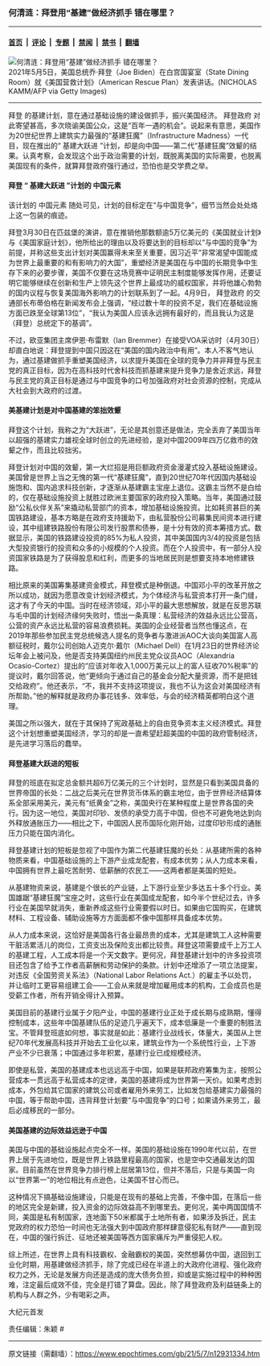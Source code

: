 ### 何清涟：拜登用“基建”做经济抓手 错在哪里？

---

#### [首页](../../../..?n12931334) &nbsp;|&nbsp; [评论](../../../../../epoch-comment?n12931334) &nbsp;|&nbsp; [专题](../../../../../epoch-special?n12931334) &nbsp;|&nbsp; [禁闻](../../../../../epoch-news?n12931334) &nbsp;|&nbsp; [禁书](../../../../../books?n12931334) &nbsp;|&nbsp; [翻墙](https://github.com/gfw-breaker/nogfw/blob/master/README.md?n12931334)


<div><img alt="何清涟：拜登用“基建”做经济抓手 错在哪里？" class="attachment-djy_600_400 size-djy_600_400 wp-post-image" src="https://i.epochtimes.com/assets/uploads/2021/05/id12926883-GettyImages-1232712140-600x400.jpg"/>
<div class="caption">
 2021年5月5日，美国总统乔‧拜登（Joe Biden）在白宫国宴室（State Dining Room）就《美国营救计划》（American Rescue Plan）发表讲话。(NICHOLAS KAMM/AFP via Getty Images)
</div></div><hr/><div class="post_content" id="artbody" itemprop="articleBody">
 <!-- article content begin -->
 <div class="main-inner">
  <ok href="https://www.epochtimes.com/gb/tag/%E6%8B%9C%E7%99%BB.html">
   拜登
  </ok>
  的基建计划，意在通过基础设施的建设做抓手，振兴美国经济。
  <ok href="https://www.epochtimes.com/gb/tag/%E6%8B%9C%E7%99%BB%E6%94%BF%E5%BA%9C.html">
   拜登政府
  </ok>
  对此寄望甚高，多次晓谕美国公众，这是“百年一遇的机会”。说起来有意思，美国作为20世纪世界上建筑实力最强的“基建狂魔”（Infrastructure Madness）一代目，现在推出的“
  <ok href="https://www.epochtimes.com/gb/tag/%E5%9F%BA%E5%BB%BA%E5%A4%A7%E8%B7%83%E8%BF%9B.html">
   基建大跃进
  </ok>
  ”计划，却是向中国——第二代“基建狂魔”效颦的结果。认真考察，会发现这个出于政治需要的计划，既脱离美国的实际需要，也脱离美国现有的条件，就算拜登政府强行通过，恐怕也是交学费之举。
 </div>
 <div class="main-inner">
  <div class="main-inner">
   <div class="main-inner">
    <div class="main-inner">
     <h4 style="text-align: left;">
      <strong>
       <ok href="https://www.epochtimes.com/gb/tag/%E6%8B%9C%E7%99%BB.html">
        拜登
       </ok>
       “
       <ok href="https://www.epochtimes.com/gb/tag/%E5%9F%BA%E5%BB%BA%E5%A4%A7%E8%B7%83%E8%BF%9B.html">
        基建大跃进
       </ok>
       ”计划的
       <ok href="https://www.epochtimes.com/gb/tag/%E4%B8%AD%E5%9B%BD%E5%85%83%E7%B4%A0.html">
        中国元素
       </ok>
      </strong>
     </h4>
     <p>
      该计划的
      <ok href="https://www.epochtimes.com/gb/tag/%E4%B8%AD%E5%9B%BD%E5%85%83%E7%B4%A0.html">
       中国元素
      </ok>
      随处可见，计划的目标定在“与中国竞争”，细节当然会处处烙上这一包装的痕迹。
     </p>
     <p>
      拜登3月30日在匹兹堡的演讲，意在推销他那数额逾5万亿美元的《美国就业计划》与《美国家庭计划》，他所给出的理由以及将要达到的目标却以“与中国的竞争”为前提，并称这些支出计划对美国赢得未来至关重要，因习近平“非常渴望中国能成为世界上最重要的和有影响力的大国”，重塑经济是美国在与中国的长期竞争中生存下来的必要步骤，美国不仅要在这场竞赛中证明民主制度能够发挥作用，还要证明它能够继续在创新和生产上领先这个世界上最成功的威权国家，并将他雄心勃勃的国内议程与恢复美国海外影响力的计划联系到了一起。4月9日，
      <ok href="https://www.epochtimes.com/gb/tag/%E6%8B%9C%E7%99%BB%E6%94%BF%E5%BA%9C.html">
       拜登政府
      </ok>
      的交通部长布蒂伯格在新闻发布会上强调，“经过数十年的投资不足，我们在基础设施方面已跌至全球第13位”，“我认为美国人应该永远拥有最好的，而且我认为这是（拜登）总统定下的基调”。
     </p>
     <p>
      不过，欧亚集团主席伊恩‧布雷默（Ian Bremmer）在接受VOA采访时（4月30日）却直白地说：拜登提到中国只因这在“美国的国内政治中有用”。本人不客气地认为，通过基建做抓手重塑美国经济，以求提升美国在全球的竞争力并非拜登与民主党的真正目标，因为在高科技时代舍科技而抓基建来提升竞争力是舍近求远，拜登与民主党的真正目标是通过与中国竞争的口号加强政府对社会资源的控制，完成从大社会到大政府的过渡。
     </p>
     <h4 style="text-align: left;">
      <strong>
       美基建计划是对中国基建的笨拙效颦
      </strong>
     </h4>
     <p>
      拜登这个计划，我称之为“大跃进”，无论是其创意还是做法，完全丢弃了美国当年以超强的基建实力雄视全球时创立的先进经验，是对中国2009年四万亿救市的效颦之作，而且比较拙劣。
     </p>
     <p>
      拜登计划对中国的效颦，第一大烂招是用巨额政府资金漫灌式投入基础设施建设。美国曾是世界上当之无愧的第一代“基建狂魔”，直到20世纪70年代因国内基础设施饱和、国内追求科技创新，才逐渐从基建霸主宝座上退位。这霸主当然不是白给的，仅在基础设施投资上就胜过欧洲主要国家的政府投入策略。当年，美国通过鼓励“公私伙伴关系”来撬动私营部门的资本，增加基础设施投资。比如耗资甚巨的美国铁路建设，基本方略是在政府支持援助下，由私营股份公司募集民间资本进行建设，其中组建铁路股份有限公司发行股票和债券，是十分有效的资本筹措方式。数据显示，美国的铁路建设投资的85%为私人投资，其中美国国内3/4的投资是包括大型投资银行的投资和众多的小规模的个人投资。而在个人投资中，有一部分人投资国家铁路是为了获得股息和红利，而更多的当地居民则是想要支持本地修建铁路。
     </p>
     <p>
      相比原来的美国筹集基建资金模式，拜登模式是种倒退。中国邓小平的改革开放之所以成功，就因为愿意改变计划经济模式，为个体经济与私营资本打开一条门缝，这才有了今天的中国。当时在经济领域，邓小平的最大思想解放，就是在反思苏联与毛中国的计划经济缘何失败时，悟出一条真理：私营经济的效益永远比公营高，公营的资产永远比私营的容易浪费损耗。美国的企业经营者当然也懂这点，在2019年那些参加民主党总统候选人提名的竞争者与激进派AOC大谈向美国富人高额征税时，戴尔公司创始人迈克尔‧戴尔（Michael Dell）在1月23日的世界经济论坛年会上被问及，他是否支持美国纽约州民主党众议员AOC（Alexandria Ocasio-Cortez）提出的“应该对年收入1,000万美元以上的富人征收70%税率”的提议时，戴尔回答说，他“更倾向于通过自己的基金会分配大量资源，而不是把钱交给政府”。他还表示，“不，我并不支持这项提议，我也不认为这会对美国经济有所帮助。”他的解释就是政府办事花钱多、效率低，与会的经济精英都明白这个道理。
     </p>
     <p>
      美国之所以强大，就在于其保持了宪政基础上的自由竞争资本主义经济模式。拜登这个计划想重塑美国经济，学习的却是一直希望赶超美国的中国的政府管制经济，是先进学习落后的蠢举。
     </p>
     <h4 style="text-align: left;">
      <strong>
       拜登基建大跃进的短板
      </strong>
     </h4>
     <p>
      拜登的班底在拟定总金额共超6万亿美元的三个计划时，显然是只看到美国具备的世界帝国的长处：二战之后美元在世界货币体系的霸主地位，由于世界经济结算体系全部采用美元，美元有“纸黄金”之称，美国央行在某种程度上是世界各国的央行。因为这一地位，美国对印钞、发债的承受力高于中国，但也不可避免地达到向外释放通胀压力——相比之下，中国因人民币国际化刚开始，过度印钞形成的通胀压力只能在国内消化。
     </p>
     <p>
      拜登基建计划的短板是忽视了中国作为第二代基建狂魔的长处：从基建所需的各种物质来看，中国基础设施的上下游产业成龙配套，有成本优势；从人力成本来看，中国拥有世界上最吃苦耐劳、低薪酬的农民工——这两者都是美国的短处。
     </p>
     <p>
      从基建物资来说，基建是个很长的产业链，上下游行业至少多达五十多个行业。美国雄踞“基建狂魔”宝座之时，这些行业在美国成龙配套，如今半个世纪过去，许多行业在美国早就消失，重新养成这些行业需要假以时日。如果由它国购买，在建筑材料、工程设备、辅助设施等方方面面都不像中国那样具备成本优势。
     </p>
     <p>
      从人力成本来说，这恰好是美国各行各业最昂贵的成本，尤其是建筑工人这种需要干脏活累活儿的岗位，工资支出及保险支出都比较贵。拜登这项需要成千上万工人的基建工程，人工成本将是一个天文数字。更何况，拜登基建计划中的许多投资项目还包含了给予工作者高薪酬和劳动保护的条款。计划中还增添了一项立法提案，对违反《全国劳资关系法》（National Labor Relations Act.）的雇主予以处罚，并让临时工更容易组建工会——工会从来就是增加雇用成本的机构，工会成员也是受薪工作者，所有开销全得计入预算。
     </p>
     <p>
      美国目前的基建行业属于夕阳产业，中国的基建行业正处于成长期与成熟期，懂得控制成本，这些年中国基建队伍的足迹几乎遍天下，成本低廉是一个重要的制胜法宝。不管拜登班底如何想，事实就是如此：基建行业战线长，体量大，美国从上世纪70年代发展高科技并开始去工业化以来，建筑业作为一个系统性行业，上下游产业不少已衰落；中国通过多年积累，基建行业已成规模经济。
     </p>
     <p>
      即使是私营，美国的基建成本也远远高于中国，如果是联邦政府筹集为主，按照公营成本一贯远高于私营成本的定律，美国的基建将成为世界第一天价。如果考虑到成本，外包给其它国家的建筑公司或者雇用外来劳工，比如发包给基建实力最强的中国，等于帮助中国，违背拜登计划要“与中国竞争”的口号；如果请外来劳工，最后必成移民的一部分。
     </p>
     <h4 style="text-align: left;">
      <strong>
       美国基建的边际效益远逊于中国
      </strong>
     </h4>
     <p>
      美国与中国的基础设施起点完全不一样。美国的基础设施在1990年代以前，在世界上居于先进地位，既是世界上铁路里程最高的国家，也是空中交通最发达的国家。目前虽然在世界竞争力排行榜上屈居第13位，但并不落后，只是与美国一向以“世界第一”的地位相比有点逊色，让美国不甘心而已。
     </p>
     <p>
      这种情况下搞基础设施建设，只能是在现有的基础上完善，不像中国，在落后一些的地区完全是新建，投入资金的边际效益高不到哪里去。更何况，美中两国国情不同，美国是私有制国家，连地面下50米都属于土地所有者，如果涉及拆迁，民主党政府的权力恐怕一时间也无法强大到中国政府那样肆意侵犯私有财产——直到现在，中国的强行拆迁、征地还被美国等西方国家痛斥为严重侵犯人权。
     </p>
     <p>
      综上所述，在世界上具有科技霸权、金融霸权的美国，突然想募仿中国，退回到工业化时期，用基建做经济抓手，除了完成已经在半道上的大政府化进程、强化政府权力之外，无论是发展方向还是造成的庞大债务负担，抑或是实施过程中的种种困难，注定最后成效不佳，完全是打错了算盘。因此，除了拜登政府及利益链条上的机构与人群之外，少有喝彩之声。
     </p>
     <p>
      大纪元首发
     </p>
     <p>
      责任编辑：朱颖 #
     </p>
    </div>
   </div>
  </div>
 </div>
 <!-- article content end -->
 <div id="below_article_ad">
 </div>
</div>


---

原文链接（需翻墙）：https://www.epochtimes.com/gb/21/5/7/n12931334.htm